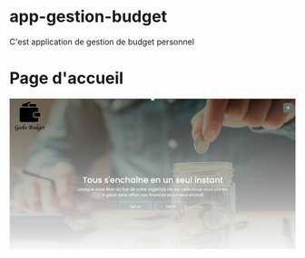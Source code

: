 # app-gestion-budget
C'est application de gestion de budget personnel
# Page d'accueil
![alt text](assets\img\PageAccueil.PNG)
<!-- # Les Ressources
![alt text](assets\img\ListeRessources.PNG)
# Les Dépenses
![alt text](assets\img\ListeDépenses.PNG) -->